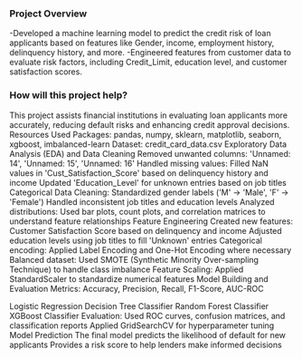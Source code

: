 ### Project Overview

-Developed a machine learning model to predict the credit risk of loan applicants based on features like Gender, income, employment history, delinquency history, and more.
-Engineered features from customer data to evaluate risk factors, including Credit_Limit, education level, and customer satisfaction scores.

### How will this project help?
This project assists financial institutions in evaluating loan applicants more accurately, reducing default risks and enhancing credit approval decisions.
Resources Used
Packages: pandas, numpy, sklearn, matplotlib, seaborn, xgboost, imbalanced-learn
Dataset: credit_card_data.csv
Exploratory Data Analysis (EDA) and Data Cleaning
Removed unwanted columns: 'Unnamed: 14', 'Unnamed: 15', 'Unnamed: 16'
Handled missing values:
Filled NaN values in 'Cust_Satisfaction_Score' based on delinquency history and income
Updated 'Education_Level' for unknown entries based on job titles
Categorical Data Cleaning:
Standardized gender labels ('M' → 'Male', 'F' → 'Female')
Handled inconsistent job titles and education levels
Analyzed distributions: Used bar plots, count plots, and correlation matrices to understand feature relationships
Feature Engineering
Created new features:
Customer Satisfaction Score based on delinquency and income
Adjusted education levels using job titles to fill 'Unknown' entries
Categorical encoding: Applied Label Encoding and One-Hot Encoding where necessary
Balanced dataset: Used SMOTE (Synthetic Minority Over-sampling Technique) to handle class imbalance
Feature Scaling: Applied StandardScaler to standardize numerical features
Model Building and Evaluation
Metrics: Accuracy, Precision, Recall, F1-Score, AUC-ROC

Logistic Regression
Decision Tree Classifier
Random Forest Classifier
XGBoost Classifier
Evaluation:
Used ROC curves, confusion matrices, and classification reports
Applied GridSearchCV for hyperparameter tuning
Model Prediction
The final model predicts the likelihood of default for new applicants
Provides a risk score to help lenders make informed decisions
